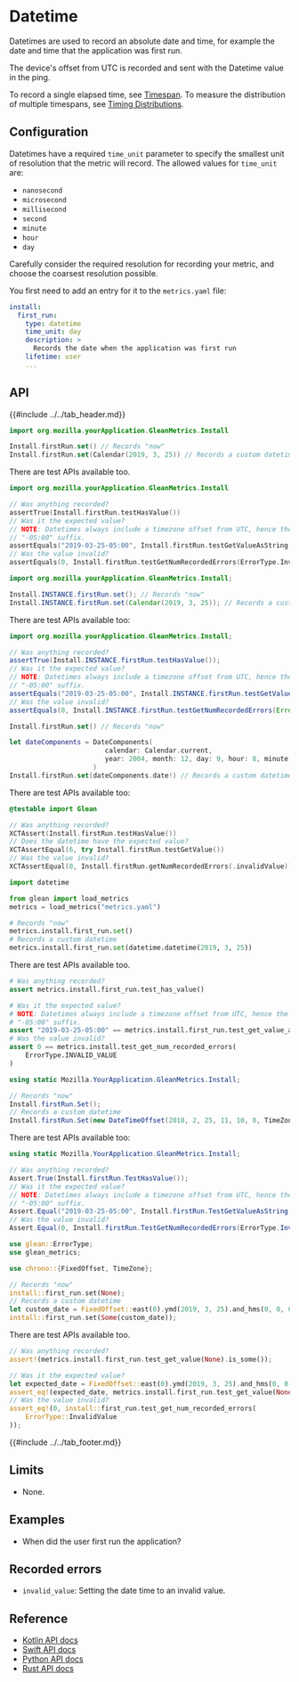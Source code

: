 # Datetime

Datetimes are used to record an absolute date and time, for example the date and time that the application was first run.

The device's offset from UTC is recorded and sent with the Datetime value in the ping.

To record a single elapsed time, see [Timespan](timespan.md). To measure the distribution of multiple timespans, see [Timing Distributions](timing_distribution.md).

## Configuration

Datetimes have a required `time_unit` parameter to specify the smallest unit of resolution that the metric will record. The allowed values for `time_unit` are:

   - `nanosecond`
   - `microsecond`
   - `millisecond`
   - `second`
   - `minute`
   - `hour`
   - `day`

Carefully consider the required resolution for recording your metric, and choose the coarsest resolution possible.

You first need to add an entry for it to the `metrics.yaml` file:

```YAML
install:
  first_run:
    type: datetime
    time_unit: day
    description: >
      Records the date when the application was first run
    lifetime: user
    ...
```

## API

{{#include ../../tab_header.md}}

<div data-lang="Kotlin" class="tab">

```Kotlin
import org.mozilla.yourApplication.GleanMetrics.Install

Install.firstRun.set() // Records "now"
Install.firstRun.set(Calendar(2019, 3, 25)) // Records a custom datetime
```

There are test APIs available too.

```Kotlin
import org.mozilla.yourApplication.GleanMetrics.Install

// Was anything recorded?
assertTrue(Install.firstRun.testHasValue())
// Was it the expected value?
// NOTE: Datetimes always include a timezone offset from UTC, hence the
// "-05:00" suffix.
assertEquals("2019-03-25-05:00", Install.firstRun.testGetValueAsString())
// Was the value invalid?
assertEquals(0, Install.firstRun.testGetNumRecordedErrors(ErrorType.InvalidValue))
```

</div>

<div data-lang="Java" class="tab">

```Java
import org.mozilla.yourApplication.GleanMetrics.Install;

Install.INSTANCE.firstRun.set(); // Records "now"
Install.INSTANCE.firstRun.set(Calendar(2019, 3, 25)); // Records a custom datetime
```

There are test APIs available too:

```Java
import org.mozilla.yourApplication.GleanMetrics.Install;

// Was anything recorded?
assertTrue(Install.INSTANCE.firstRun.testHasValue());
// Was it the expected value?
// NOTE: Datetimes always include a timezone offset from UTC, hence the
// "-05:00" suffix.
assertEquals("2019-03-25-05:00", Install.INSTANCE.firstRun.testGetValueAsString());
// Was the value invalid?
assertEquals(0, Install.INSTANCE.firstRun.testGetNumRecordedErrors(ErrorType.InvalidValue));
```

</div>

<div data-lang="Swift" class="tab">

```Swift
Install.firstRun.set() // Records "now"

let dateComponents = DateComponents(
                        calendar: Calendar.current,
                        year: 2004, month: 12, day: 9, hour: 8, minute: 3, second: 29
                     )
Install.firstRun.set(dateComponents.date!) // Records a custom datetime
```

There are test APIs available too:

```Swift
@testable import Glean

// Was anything recorded?
XCTAssert(Install.firstRun.testHasValue())
// Does the datetime have the expected value?
XCTAssertEqual(6, try Install.firstRun.testGetValue())
// Was the value invalid?
XCTAssertEqual(0, Install.firstRun.getNumRecordedErrors(.invalidValue))
```

</div>

<div data-lang="Python" class="tab">

```Python
import datetime

from glean import load_metrics
metrics = load_metrics("metrics.yaml")

# Records "now"
metrics.install.first_run.set()
# Records a custom datetime
metrics.install.first_run.set(datetime.datetime(2019, 3, 25))
```

There are test APIs available too.

```Python
# Was anything recorded?
assert metrics.install.first_run.test_has_value()

# Was it the expected value?
# NOTE: Datetimes always include a timezone offset from UTC, hence the
# "-05:00" suffix.
assert "2019-03-25-05:00" == metrics.install.first_run.test_get_value_as_str()
# Was the value invalid?
assert 0 == metrics.install.test_get_num_recorded_errors(
    ErrorType.INVALID_VALUE
)
```

</div>

<div data-lang="C#" class="tab">

```C#
using static Mozilla.YourApplication.GleanMetrics.Install;

// Records "now"
Install.firstRun.Set();
// Records a custom datetime
Install.firstRun.Set(new DateTimeOffset(2018, 2, 25, 11, 10, 0, TimeZone.CurrentTimeZone.BaseUtcOffset));
```

There are test APIs available too:

```C#
using static Mozilla.YourApplication.GleanMetrics.Install;

// Was anything recorded?
Assert.True(Install.firstRun.TestHasValue());
// Was it the expected value?
// NOTE: Datetimes always include a timezone offset from UTC, hence the
// "-05:00" suffix.
Assert.Equal("2019-03-25-05:00", Install.firstRun.TestGetValueAsString());
// Was the value invalid?
Assert.Equal(0, Install.firstRun.TestGetNumRecordedErrors(ErrorType.InvalidValue));
```

</div>

<div data-lang="Rust" class="tab">

```Rust
use glean::ErrorType;
use glean_metrics;

use chrono::{FixedOffset, TimeZone};

// Records "now"
install::first_run.set(None);
// Records a custom datetime
let custom_date = FixedOffset::east(0).ymd(2019, 3, 25).and_hms(0, 0, 0);
install::first_run.set(Some(custom_date));
```

There are test APIs available too.

```Rust
// Was anything recorded?
assert!(metrics.install.first_run.test_get_value(None).is_some());

// Was it the expected value?
let expected_date = FixedOffset::east(0).ymd(2019, 3, 25).and_hms(0, 0, 0);
assert_eq!(expected_date, metrics.install.first_run.test_get_value(None));
// Was the value invalid?
assert_eq!(0, install::first_run.test_get_num_recorded_errors(
    ErrorType::InvalidValue
));
```

</div>

{{#include ../../tab_footer.md}}

## Limits

* None.

## Examples

* When did the user first run the application?

## Recorded errors

* `invalid_value`: Setting the date time to an invalid value.

## Reference

* [Kotlin API docs](../../../javadoc/glean/mozilla.telemetry.glean.private/-datetime-metric-type/index.html)
* [Swift API docs](../../../swift/Classes/DatetimeMetricType.html)
* [Python API docs](../../../python/glean/metrics/datetime.html)
* [Rust API docs](../../../docs/glean/private/struct.DatetimeMetric.html)
